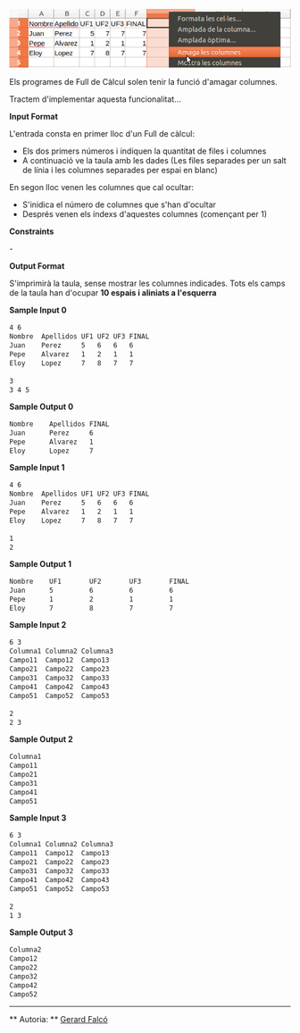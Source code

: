 ![image](1579623863-f2d38217d1-excel.png)

Els programes de Full de Càlcul solen tenir la funció d'amagar columnes.

Tractem d'implementar aquesta funcionalitat...

**Input Format**

L'entrada consta en primer lloc d'un Full de càlcul:

  - Els dos primers números
    i
    indiquen la quantitat de files i columnes
  - A continuació ve la taula amb les dades (Les files separades per un
    salt de línia i les columnes separades per espai en blanc)

En segon lloc venen les columnes que cal ocultar:

  - S'inidica el número
    de columnes que s'han d'ocultar
  - Després venen els índexs d'aquestes columnes (començant per 1)

**Constraints**

\-

**Output Format**

S'imprimirà la taula, sense mostrar les columnes indicades. Tots els
camps de la taula han d'ocupar **10 espais i aliniats a l'esquerra**

**Sample Input 0**

    4 6
    Nombre  Apellidos UF1 UF2 UF3 FINAL
    Juan    Perez     5   6   6   6
    Pepe    Alvarez   1   2   1   1
    Eloy    Lopez     7   8   7   7
    
    3
    3 4 5

**Sample Output 0**

``` 
Nombre    Apellidos FINAL     
Juan      Perez     6         
Pepe      Alvarez   1         
Eloy      Lopez     7      
```

**Sample Input 1**

    4 6
    Nombre  Apellidos UF1 UF2 UF3 FINAL
    Juan    Perez     5   6   6   6
    Pepe    Alvarez   1   2   1   1
    Eloy    Lopez     7   8   7   7
    
    1
    2

**Sample Output 1**

``` 
Nombre    UF1       UF2       UF3       FINAL     
Juan      5         6         6         6         
Pepe      1         2         1         1         
Eloy      7         8         7         7  
```

**Sample Input 2**

    6 3
    Columna1 Columna2 Columna3
    Campo11  Campo12  Campo13
    Campo21  Campo22  Campo23
    Campo31  Campo32  Campo33
    Campo41  Campo42  Campo43
    Campo51  Campo52  Campo53
    
    2
    2 3

**Sample Output 2**

``` 
Columna1  
Campo11   
Campo21   
Campo31   
Campo41   
Campo51  
```

**Sample Input 3**

    6 3
    Columna1 Columna2 Columna3
    Campo11  Campo12  Campo13
    Campo21  Campo22  Campo23
    Campo31  Campo32  Campo33
    Campo41  Campo42  Campo43
    Campo51  Campo52  Campo53
    
    2
    1 3

**Sample Output 3**

    Columna2  
    Campo12   
    Campo22   
    Campo32   
    Campo42   
    Campo52

----------

** Autoria: **
[Gerard Falcó](https://github.com/gerardfp)
